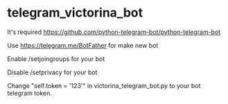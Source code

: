 # telegram_victorina_bot
It's required https://github.com/python-telegram-bot/python-telegram-bot

Use https://telegram.me/BotFather for make new bot

Enable /setjoingroups for your bot

Disable /setprivacy for your bot

Change "self.token = '123'" in victorina_telegram_bot.py to your bot telegram token.
